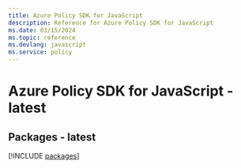 ```yaml
---
title: Azure Policy SDK for JavaScript
description: Reference for Azure Policy SDK for JavaScript
ms.date: 03/15/2024
ms.topic: reference
ms.devlang: javascript
ms.service: policy
---
```

# Azure Policy SDK for JavaScript - latest
## Packages - latest
[!INCLUDE [packages](policy-index.md)]